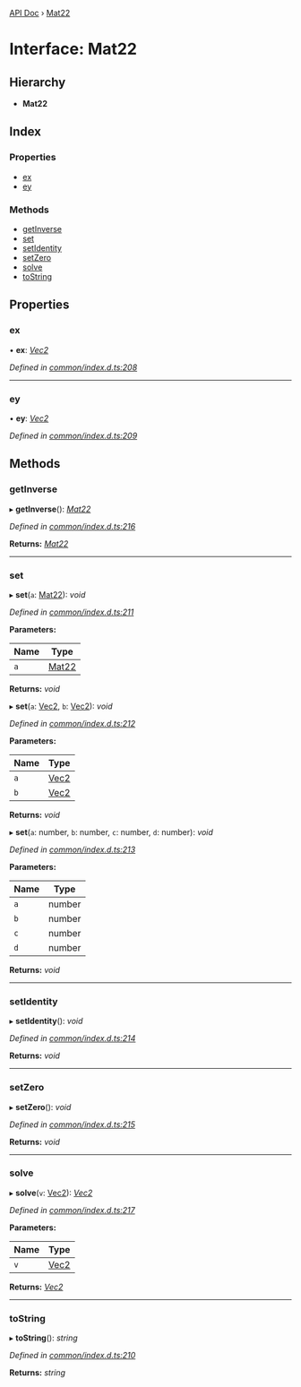 [API Doc](../README.md) › [Mat22](mat22.md)

# Interface: Mat22

## Hierarchy

* **Mat22**

## Index

### Properties

* [ex](mat22.md#ex)
* [ey](mat22.md#ey)

### Methods

* [getInverse](mat22.md#getinverse)
* [set](mat22.md#set)
* [setIdentity](mat22.md#setidentity)
* [setZero](mat22.md#setzero)
* [solve](mat22.md#solve)
* [toString](mat22.md#tostring)

## Properties

###  ex

• **ex**: *[Vec2](vec2.md)*

*Defined in [common/index.d.ts:208](https://github.com/shakiba/planck.js/blob/49dcd19/lib/common/index.d.ts#L208)*

___

###  ey

• **ey**: *[Vec2](vec2.md)*

*Defined in [common/index.d.ts:209](https://github.com/shakiba/planck.js/blob/49dcd19/lib/common/index.d.ts#L209)*

## Methods

###  getInverse

▸ **getInverse**(): *[Mat22](mat22.md)*

*Defined in [common/index.d.ts:216](https://github.com/shakiba/planck.js/blob/49dcd19/lib/common/index.d.ts#L216)*

**Returns:** *[Mat22](mat22.md)*

___

###  set

▸ **set**(`a`: [Mat22](mat22.md)): *void*

*Defined in [common/index.d.ts:211](https://github.com/shakiba/planck.js/blob/49dcd19/lib/common/index.d.ts#L211)*

**Parameters:**

Name | Type |
------ | ------ |
`a` | [Mat22](mat22.md) |

**Returns:** *void*

▸ **set**(`a`: [Vec2](vec2.md), `b`: [Vec2](vec2.md)): *void*

*Defined in [common/index.d.ts:212](https://github.com/shakiba/planck.js/blob/49dcd19/lib/common/index.d.ts#L212)*

**Parameters:**

Name | Type |
------ | ------ |
`a` | [Vec2](vec2.md) |
`b` | [Vec2](vec2.md) |

**Returns:** *void*

▸ **set**(`a`: number, `b`: number, `c`: number, `d`: number): *void*

*Defined in [common/index.d.ts:213](https://github.com/shakiba/planck.js/blob/49dcd19/lib/common/index.d.ts#L213)*

**Parameters:**

Name | Type |
------ | ------ |
`a` | number |
`b` | number |
`c` | number |
`d` | number |

**Returns:** *void*

___

###  setIdentity

▸ **setIdentity**(): *void*

*Defined in [common/index.d.ts:214](https://github.com/shakiba/planck.js/blob/49dcd19/lib/common/index.d.ts#L214)*

**Returns:** *void*

___

###  setZero

▸ **setZero**(): *void*

*Defined in [common/index.d.ts:215](https://github.com/shakiba/planck.js/blob/49dcd19/lib/common/index.d.ts#L215)*

**Returns:** *void*

___

###  solve

▸ **solve**(`v`: [Vec2](vec2.md)): *[Vec2](vec2.md)*

*Defined in [common/index.d.ts:217](https://github.com/shakiba/planck.js/blob/49dcd19/lib/common/index.d.ts#L217)*

**Parameters:**

Name | Type |
------ | ------ |
`v` | [Vec2](vec2.md) |

**Returns:** *[Vec2](vec2.md)*

___

###  toString

▸ **toString**(): *string*

*Defined in [common/index.d.ts:210](https://github.com/shakiba/planck.js/blob/49dcd19/lib/common/index.d.ts#L210)*

**Returns:** *string*
